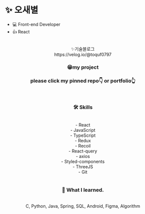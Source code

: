 
# ✨ 오새별
- 💻 Front-end Developer
- 👍 React
<div align="center">

 
<p align="center">


 <br/>
 ✨기술블로그<br/>
 https://velog.io/@toquf0797
 <br/></p>
 
 
 <h3>😁my project<h3/>
 please click my pinned repo👇 or portfolio👆
 
<br/></p>

 <p align="center">
 <h3 align="center"><b>🛠 Skills</b></h3>
  
 <br/>
 <div>
  - React<br/>
  - JavaScript<br/>
  - TypeScript<br/>
  - Redux <br/>
  - Recoil <br/>
  - React-query<br/>
  - axios <br/>
  - Styled-components<br/>
  - ThreeJS <br/>
  - Git
  <br/>
</br></p>
</div>
<p align="center">
 <h3 align="center"><b>🌱 What I learned.</b></h3>
 
 <br/>
 C, Python, Java, Spring, SQL, Android, Figma, Algorithm
  
</p>




